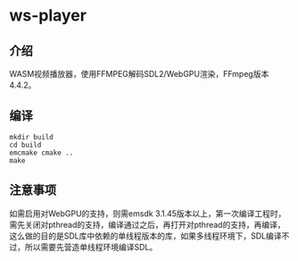# ws-player
## 介绍
WASM视频播放器，使用FFMPEG解码SDL2/WebGPU渲染，FFmpeg版本4.4.2。

## 编译
```shell
mkdir build
cd build
emcmake cmake ..
make
```

## 注意事项
如需启用对WebGPU的支持，则需emsdk 3.1.45版本以上，第一次编译工程时，需先关闭对pthread的支持，编译通过之后，再打开对pthread的支持，再编译，这么做的目的是SDL库中依赖的单线程版本的库，如果多线程环境下，SDL编译不过，所以需要先营造单线程环境编译SDL。
